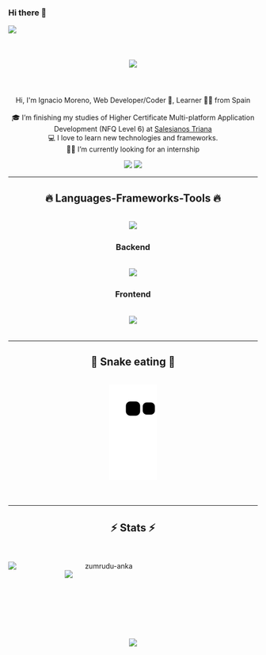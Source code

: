 ### Hi there 👋

<!--
**RogeMB/RogeMB** is a ✨ _special_ ✨ repository because its `README.md` (this file) appears on your GitHub profile.

Here are some ideas to get you started:

- 🔭 I’m currently working on ...
- 🌱 I’m currently learning ...
- 👯 I’m looking to collaborate on ...
- 🤔 I’m looking for help with ...
- 💬 Ask me about ...
- 📫 How to reach me: ...
- 😄 Pronouns: ...
- ⚡ Fun fact: ...
-->

<img aling="righ" src="https://visitor-badge.glitch.me/badge?page_id=illoquehambre.visitor-badge&left_color=red&right_color=green&left_text=Hello%20Visitors">

<h1 align="center">
  <a href="https://git.io/typing-svg">
    <img src="https://readme-typing-svg.herokuapp.com/?lines=Hi+There!+👋;+Myself+Ignacio+Moreno!;&center=true&size=30">
  </a>
</h1>

<br>
<p align="center">
  Hi, I'm Ignacio Moreno, Web Developer/Coder 🥷,  Learner 👨‍💻  from Spain
  <br>
  <br>
  🎓 I’m finishing my studies of Higher Certificate Multi-platform Application Development (NFQ Level 6) at <a href="https://triana.salesianos.edu"> Salesianos Triana </a>
  <br>
  💻 I love to learn new technologies and frameworks.
  <br>
  🧑‍💼 I’m currently looking for an internship 
  <br>
</p>

<div align="center"> 
  

  <a href = "mailto:ignacio.moreno.gomez2003@gmail.com"><img src="https://img.shields.io/badge/-Gmail-%23333?style=for-the-badge&logo=gmail&logoColor=white" target="_blank"></a>
  <a href="https://www.linkedin.com/in/ignacio-moreno-gómez-8a7607220/" target="_blank"><img src="https://img.shields.io/badge/-LinkedIn-%230077B5?style=for-the-badge&logo=linkedin&logoColor=white" target="_blank"></a> 
 
</div>

<hr>
<h2 align="center">🔥 Languages-Frameworks-Tools 🔥</h2>
<br>
<div align="center">
  <a href="https://skillicons.dev">
    <img src="https://skillicons.dev/icons?i=git,github" />
  </a>
    <br>
    <h3 align="center">Backend</h3><br>
  <a href="https://skillicons.dev">
    <img src="https://skillicons.dev/icons?i=python,java,spring,mysql,postgresql,hibernate,firebase,docker javascript,css,docker,spring" />
  </a>
    <br>
    <h3 align="center">Frontend</h3><br>
  <a href="https://skillicons.dev">
    <img src="https://skillicons.dev/icons?i=typescript,angular,bootstrap,html,flutter,vscode,figma" />

  </a>
</div>
<br>

<hr>

<div align="center">
  <h2>🐍 Snake eating 🐍</h2>
  <br>
  <img alt="snake eating my contribution" src="https://github.com/KushalTanna24/KushalTanna24/blob/output/github-contribution-grid-snake.svg">
  <br>
  <br>
  <br>
</div>

  <hr>

<h2 align="center">⚡ Stats ⚡</h2>
<br>
<p align=center>
  <div align=center>
    <a href="https://github.com/denvercoder1/github-readme-streak-stats" title="Go to Source">
      <img align="left" width=390 src="https://github-readme-streak-stats.herokuapp.com/?user=illoquehambre&theme=react&border=61dafb&hide_border=true" alt="zumrudu-anka" />
    </a>
    <a href="https://github.com/anuraghazra/github-readme-stats" title="Go to Source">
      <img align="right" width=390 src="https://github-readme-stats.vercel.app/api?username=illoquehambre&show_icons=true&theme=react&border_color=61dafb&hide_border=true" />
    </a>
  </div>
  <br><br><br><br><br><br><br><br><br>
  <div align=center>
    <a href="https://github.com/anuraghazra/github-readme-stats">
      <img width=325 align="center" src="https://github-readme-stats.vercel.app/api/top-langs/?username=KushalTanna24&title_color=61dafb&text_color=ffffff&icon_color=61dafb&bg_color=20232a&langs_count=8&layout=compact&border_color=61dafb&hide_border=true" />
    </a>
  </div>

  <br>
  <br>
  <br>
 
</p>


